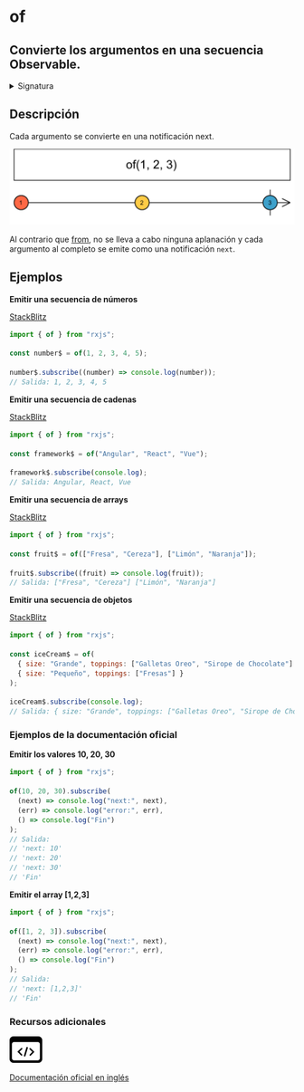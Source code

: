 # of

## Convierte los argumentos en una secuencia Observable.

<details>

<summary>Signatura</summary>

#### Firma

`of(...args: (SchedulerLike | T)[]): Observable`

#### Parámetros

#### Retorna

`Observable<T>`: Un Observable que emite los argumentos descritos anteriormente y se completa.

</details>

## Descripción

Cada argumento se convierte en una notificación next.

![Diagrama de canicas de of](assets/images/marble-diagrams/creation/of.png)

Al contrario que [from](../../../operators/creation/from/), no se lleva a cabo ninguna aplanación y cada argumento al completo se emite como una notificación `next`.

## Ejemplos

**Emitir una secuencia de números**

[StackBlitz](https://stackblitz.com/edit/docu-rxjs-of?file=index.ts)

```javascript
import { of } from "rxjs";

const number$ = of(1, 2, 3, 4, 5);

number$.subscribe((number) => console.log(number));
// Salida: 1, 2, 3, 4, 5
```

**Emitir una secuencia de cadenas**

[StackBlitz](https://stackblitz.com/edit/docu-rxjs-of-2?file=index.ts)

```javascript
import { of } from "rxjs";

const framework$ = of("Angular", "React", "Vue");

framework$.subscribe(console.log);
// Salida: Angular, React, Vue
```

**Emitir una secuencia de arrays**

[StackBlitz](https://stackblitz.com/edit/docu-rxjs-of-3?file=index.ts)

```javascript
import { of } from "rxjs";

const fruit$ = of(["Fresa", "Cereza"], ["Limón", "Naranja"]);

fruit$.subscribe((fruit) => console.log(fruit));
// Salida: ["Fresa", "Cereza"] ["Limón", "Naranja"]
```

**Emitir una secuencia de objetos**

[StackBlitz](https://stackblitz.com/edit/docu-rxjs-of-4?file=index.ts)

```javascript
import { of } from "rxjs";

const iceCream$ = of(
  { size: "Grande", toppings: ["Galletas Oreo", "Sirope de Chocolate"] },
  { size: "Pequeño", toppings: ["Fresas"] }
);

iceCream$.subscribe(console.log);
// Salida: { size: "Grande", toppings: ["Galletas Oreo", "Sirope de Chocolate"] } { size: "Pequeño", toppings: ["Fresas"] }
```

### Ejemplos de la documentación oficial

**Emitir los valores 10, 20, 30**

```javascript
import { of } from "rxjs";

of(10, 20, 30).subscribe(
  (next) => console.log("next:", next),
  (err) => console.log("error:", err),
  () => console.log("Fin")
);
// Salida:
// 'next: 10'
// 'next: 20'
// 'next: 30'
// 'Fin'
```

**Emitir el array \[1,2,3]**

```javascript
import { of } from "rxjs";

of([1, 2, 3]).subscribe(
  (next) => console.log("next:", next),
  (err) => console.log("error:", err),
  () => console.log("Fin")
);
// Salida:
// 'next: [1,2,3]'
// 'Fin'
```

### Recursos adicionales

[![Source code](assets/icons/source-code.png)](https://github.com/ReactiveX/rxjs/blob/master/src/internal/observable/of.ts)

[Documentación oficial en inglés](https://rxjs.dev/api/index/function/of)
